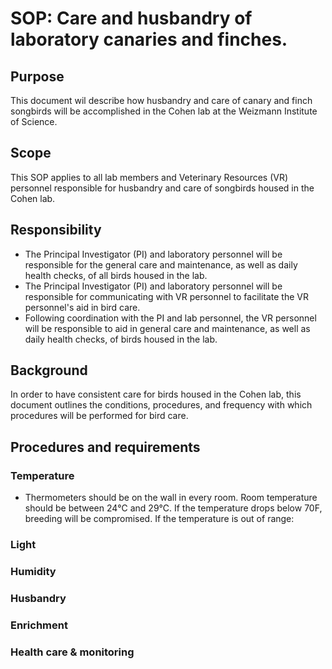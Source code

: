 # SOP: Care and husbandry of laboratory canaries and finches.

## Purpose
This document wil describe how husbandry and care of canary and finch songbirds will be accomplished in the Cohen lab at the Weizmann Institute of Science.

## Scope
This SOP applies to all lab members and Veterinary Resources (VR) personnel responsible for husbandry and care of songbirds housed in the Cohen lab.

## Responsibility
* The Principal Investigator (PI) and laboratory personnel will be responsible for the general care and maintenance, as well as daily health checks, of all birds housed in the lab.
* The Principal Investigator (PI) and laboratory personnel will be responsible for communicating with VR personnel to facilitate the VR personnel's aid in bird care.
* Following coordination with the PI and lab personnel, the VR personnel will be responsible to aid in general care and maintenance, as well as daily health checks, of birds housed in the lab.

## Background
In order to have consistent care for birds housed in the Cohen lab, this document outlines the conditions, procedures, and frequency with which procedures will be performed for bird care.

## Procedures and requirements
### Temperature
* Thermometers should be on the wall in every room. Room temperature should be
between 24℃ and 29℃. If the temperature drops below 70F, breeding will be
compromised. If the temperature is out of range:

### Light

### Humidity

### Husbandry

### Enrichment

### Health care & monitoring





